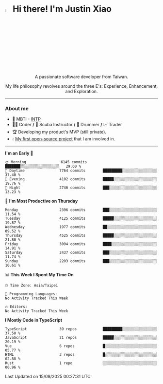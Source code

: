 # <img src="https://media.giphy.com/media/hvRJCLFzcasrR4ia7z/giphy.gif" width="5%">Hi there! I'm Justin Xiao
<p align="center">A passionate software developer from Taiwan.  </p>
<p align="center">My life philosophy revolves around the three E's: Experience, Enhancement, and Exploration.</p>

---
### About me
- 👀 MBTI - [INTP](https://www.16personalities.com/intp-personality)
- 👨‍💻 Coder **/** 🤿 Scuba Instructor **/** 🥁 Drummer **/** 📈 Trader
- 🏆 Developing my product's MVP (still private).
- 💧 [My first open-source project](https://github.com/Game-as-a-Service/Game-Lobby-Web) that I am involved in.

---
<!--START_SECTION:waka-->
**I'm an Early 🐤** 

```text
🌞 Morning                6145 commits        ███████░░░░░░░░░░░░░░░░░░   29.60 % 
🌆 Daytime                7764 commits        █████████░░░░░░░░░░░░░░░░   37.40 % 
🌃 Evening                4102 commits        █████░░░░░░░░░░░░░░░░░░░░   19.76 % 
🌙 Night                  2746 commits        ███░░░░░░░░░░░░░░░░░░░░░░   13.23 % 
```
📅 **I'm Most Productive on Thursday** 

```text
Monday                   2396 commits        ███░░░░░░░░░░░░░░░░░░░░░░   11.54 % 
Tuesday                  4125 commits        █████░░░░░░░░░░░░░░░░░░░░   19.87 % 
Wednesday                1977 commits        ██░░░░░░░░░░░░░░░░░░░░░░░   09.52 % 
Thursday                 4525 commits        █████░░░░░░░░░░░░░░░░░░░░   21.80 % 
Friday                   3094 commits        ████░░░░░░░░░░░░░░░░░░░░░   14.91 % 
Saturday                 2437 commits        ███░░░░░░░░░░░░░░░░░░░░░░   11.74 % 
Sunday                   2203 commits        ███░░░░░░░░░░░░░░░░░░░░░░   10.61 % 
```


📊 **This Week I Spent My Time On** 

```text
🕑︎ Time Zone: Asia/Taipei

💬 Programming Languages: 
No Activity Tracked This Week

🔥 Editors: 
No Activity Tracked This Week
```

**I Mostly Code in TypeScript** 

```text
TypeScript               39 repos            █████████░░░░░░░░░░░░░░░░   37.50 % 
JavaScript               21 repos            █████░░░░░░░░░░░░░░░░░░░░   20.19 % 
Vue                      6 repos             █░░░░░░░░░░░░░░░░░░░░░░░░   05.77 % 
HTML                     3 repos             █░░░░░░░░░░░░░░░░░░░░░░░░   02.88 % 
Rust                     1 repo              ░░░░░░░░░░░░░░░░░░░░░░░░░   00.96 % 
```




 Last Updated on 15/08/2025 00:27:31 UTC
<!--END_SECTION:waka-->
